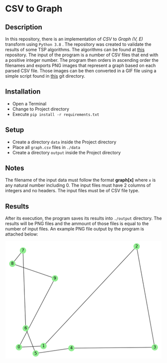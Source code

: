 # CSV to Graph

## Description

In this repository, there is an implementation of *CSV* to *Graph (V, E)* transform using `Python 3.8` . The repository was created to validate the results of some TSP algorithms. The algorithms can be found at [this](https://github.com/andreasceid/tsp) repository. The input of the program is a number of CSV files that end with a positive integer number. The program then orders in ascending order the filenames and exports PNG images that represent a graph based on each parsed CSV file. Those images can be then converted in a GIF file using a simple script found in [this](https://github.com/andreasceid/k-means/tree/master/png2gif) git directory.

## Installation

* Open a Terminal
* Change to Project directory
* Execute `pip install -r requirements.txt`

## Setup 

* Create a directory `data` inside the Project directory
* Place all `graph.csv` files in `./data`
* Create a directory `output` inside the Project directory

## Notes

The filename of the input data must follow the format **graph[x]** where `x` is any natural number including 0. The input files must have 2 columns of integers and no headers. The input files must be of CSV file type.

## Results

After its execution, the program saves its results into `./output` directory. The results will be PNG files and the ammount of those files is equal to the number of input files. An example PNG file output by the program is attached below:

![Sample Graph Output](output/graph05.png)
